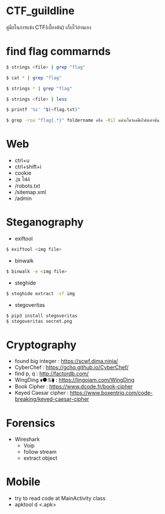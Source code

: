 # CTF_guildline
คู่มือในการแข่ง CTF(เบื้องต้น) เก็บไว้อ่านเอง
# find flag commarnds
```sh
$ strings <file> | grep "flag"
```
 ```sh 
 $ cat * | grep "flag" 
 ```
 ```sh 
 $ strings * | grep "flag" 
 ```
 ```sh
$ strings <file> | less
```
 ```sh
$ printf '%s' "$(<flag.txt)"
```
 ```sh
$ grep -roa "flag{.*}" foldername หรือ -Ril แต่จะโชว์แค่ขื่อไฟล์เท่านั้น
 ```

# Web
- ctrl+u
- ctrl+shift+i
- cookie
- .js ไฟล์
- /robots.txt
- /sitemap.xml
- /admin
# Steganography
- exiftool
```sh
$ exiftool <img file>
```
- binwalk
```sh
$ binwalk -e <img file>
```
- steghide
```sh
$ steghide extract -sf img
```
- stegoveritas
```sh
$ pip3 install stegoveritas
$ stegoveritas secret.png
```

# Cryptography
- found big integer : https://scwf.dima.ninja/
- CyberChef : https://gchq.github.io/CyberChef/
- find p, q : http://factordb.com/
- WingDing ⬧︎●︎♋︎⧫︎ : https://lingojam.com/WingDing
- Book Cipher : https://www.dcode.fr/book-cipher
- Keyed Caesar cipher : https://www.boxentriq.com/code-breaking/keyed-caesar-cipher
# Forensics
- Wireshark
  - Voip
  - follow stream
  - extract object
# Mobile
- try to read code at MainActivity class
- apktool d <.apk>

